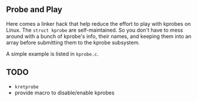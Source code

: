 ## Probe and Play
Here comes a linker hack that help reduce the effort to play with kprobes on Linux. The `struct kprobe` are self-maintained. So you don't have to mess around with a bunch of kprobe's info, their names, and keeping them into an array before submitting them to the kprobe subsystem. 

A simple example is listed in `kprobe.c`.

## TODO
 - `kretprobe`
 - provide macro to disable/enable kprobes

